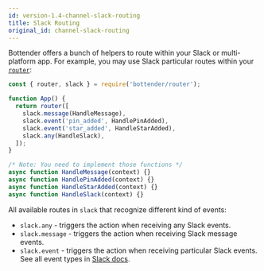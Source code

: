 ```yaml
---
id: version-1.4-channel-slack-routing
title: Slack Routing
original_id: channel-slack-routing
---
```


Bottender offers a bunch of helpers to route within your Slack or multi-platform app. For example, you may use Slack particular routes within your [`router`](the-basics-routing.md):

```js
const { router, slack } = require('bottender/router');

function App() {
  return router([
    slack.message(HandleMessage),
    slack.event('pin_added', HandlePinAdded),
    slack.event('star_added', HandleStarAdded),
    slack.any(HandleSlack),
  ]);
}

/* Note: You need to implement those functions */
async function HandleMessage(context) {}
async function HandlePinAdded(context) {}
async function HandleStarAdded(context) {}
async function HandleSlack(context) {}
```

All available routes in `slack` that recognize different kind of events:

- `slack.any` - triggers the action when receiving any Slack events.
- `slack.message` - triggers the action when receiving Slack message events.
- `slack.event` - triggers the action when receiving particular Slack events. See all event types in [Slack docs](https://api.slack.com/events).
